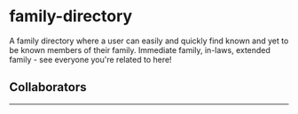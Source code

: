 # family-directory
A family directory where a user can easily and quickly find known and yet to be known members of their family. Immediate family, in-laws, extended family - see everyone you're related to here!

## Collaborators
- - - - - - - - 
